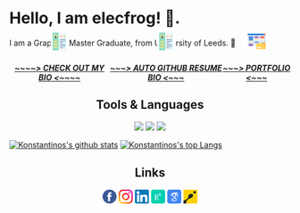 <h1 id="hello-i-am-elecfrog-">Hello, I am elecfrog! 👋.</h1>
<p>I am a Graphics Master Graduate, from University of Leeds. 🚀</p>

<div align="center" style="display:flex ; align-items:center; justify-content: space-evenly; width:100% ; height: 30px">
  <a href="#"> 
    <img height="32" src="https://github.com/elecfrog/elecfrog/blob/main/cv.png" />
    <h5 style="font-weight: 700"> ~~~~> CHECK OUT MY BIO <~~~~ </h5>
  </a>
  <a href="#">
    <img height="32" src="https://github.com/elecfrog/elecfrog/blob/main/cv.png" />
    <h5 style="font-weight: 700"> ~~~> AUTO GITHUB RESUME BIO <~~~ </h5>
  </a>
  <a href="#">
    <img height="32" src="https://github.com/elecfrog/elecfrog/blob/main/portfolio.png" />
    <h5 style="font-weight: 700"> ~~~> PORTFOLIO <~~~ </h5>
  </a>
</div>

<br />

<div align="center">
  <h2> Tools & Languages </h2>
</div>

<p align="center">
  <code><img height="32" src="https://en.cppreference.com/favicon.ico"></code>
  <code><img height="32" src="https://www.opengl.org/favicon.ico"></code>
  <code><img height="32" src="https://unity.com/themes/contrib/unity_base/images/favicons/favicon.ico"></code>
</p>

[![Konstantinos's github stats](https://github-readme-stats.vercel.app/api?username=elecfrog&count_private=true&include_all_commits=true&theme=radical)](https://github.com/elecfrog?tab=repositories)
[![Konstantinos's top Langs](https://github-readme-stats.vercel.app/api/top-langs/?username=elecfrog&theme=tokyonight&layout=compact)](https://github.com/elecfrog?tab=repositories)


<div align="center">
  <h2> Links </h2>
</div>

<p align="center">
  <a href="#" target="_blank"><img align="center" alt="codeSTACKr | Facebook" width="25px" src="./facebook.png" /></a>
  <a href="#" target="_blank"><img align="center" alt="codeSTACKr | Instagram" width="25px" src="./instagram.png" /></a>
  <a href=#" target="_blank"><img align="center" alt="codeSTACKr | LinkedIn" width="25px" src="./linkedin.png" /></a>
  <a href="#" target="_blank"><img align="center" alt="codeSTACKr | ResearchGate" width="25px" src="./researchgate.png" /></a>
  <a href="#" target="_blank"><img align="center" alt="codeSTACKr | Google Scholar" width="25px" src="./scholar.png" /></a>
  <a href="#" target="_blank"><img align="center" alt="codeSTACKr | Codewars" width="25px" src="./codingame.png" /></a>
</p>


[github]: https://github.com/elecfrog/elecfrog/
[linkedin]: https://www.linkedin.com/in/fanxiang-zhou-914a12284/
